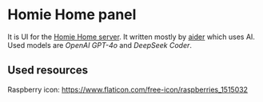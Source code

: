 # Homie Home panel
It is UI for the [Homie Home server](https://github.com/lem0nez/homie-home). It written mostly by [aider](https://github.com/paul-gauthier/aider) which uses AI. Used models are _OpenAI GPT-4o_ and _DeepSeek Coder_.

## Used resources
Raspberry icon: https://www.flaticon.com/free-icon/raspberries_1515032
